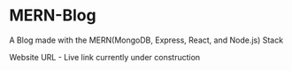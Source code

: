 # MERN-Blog
A Blog made with the MERN(MongoDB, Express, React, and Node.js) Stack

Website URL - Live link currently under construction
